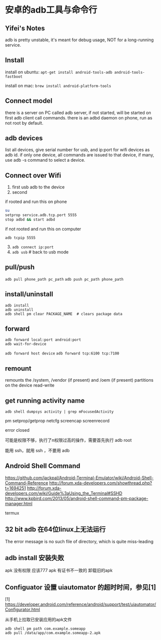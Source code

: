 # 安卓的adb工具与命令行

<!--
ID: fd3b044b-7c9f-46d9-9c82-2a1127b0809d
Status: publish
Date: 2017-05-29T12:45:00
Modified: 2020-05-16T12:08:09
wp_id: 529
-->

## Yifei's Notes

adb is pretty unstable, it's meant for debug usage, NOT for a long-running service.


## Install

install on ubuntu: `apt-get install android-tools-adb android-tools-fastboot`

install on mac: `brew install android-platform-tools`


## Connect model


there is a server on PC called adb server, if not started, will be started on first adb client call commands. there is an adbd daemon on phone, run as not root by default.

## adb devices

list all devices, give serial number for usb, and ip:port for wifi devices as adb id. if only one device, all commands are issued to that device, if many, use adb -s <adb-id> command to select a device.

## Connect over Wifi

1. first usb adb to the device
2. second

if rooted and run this on phone

```sh
su
setprop service.adb.tcp.port 5555
stop adbd && start adbd
```
    
if not rooted and run this on computer

```
adb tcpip 5555
```

3. `adb connect ip:port`
4. `adb usb`  # back to usb mode

## pull/push

`adb pull phone_path pc_path`
`adb push pc_path phone_path`

## install/uninstall

```
adb install 
adb uninstall
adb shell pm clear PACKAGE_NAME  # clears package data
```

## forward

```
adb forward local:port android:port
adb wait-for-device
```

`adb forward host device`
`adb forward tcp:6100 tcp:7100`

## remount

remounts the /system, /vendor (if present) and /oem (if present) partitions on the device read-write



## get running activity name 

`adb shell dumpsys activity | grep mFocusedActivity`


pm
setprop/getprop
netcfg
screencap
screenrecord

error closed

可能是权限不够，执行了n权限过高的操作，需要首先执行 adb root

能用 ssh，就用 ssh ，不要用 adb

## Android Shell Command

https://github.com/jackpal/Android-Terminal-Emulator/wiki/Android-Shell-Command-Reference
http://forum.xda-developers.com/showthread.php?t=1694251 
http://forum.xda-developers.com/wiki/Guide%3aUsing_the_Terminal#SSHD
http://www.kpbird.com/2013/05/android-shell-command-pm-package-manager.html

termux

## 32 bit adb 在64位linux上无法运行

The error message is no such file of directory, which is quite miss-leading

## adb install 安装失败

apk 没有权限  应该777
apk 有证书不一致的 卸载旧的apk


## Configuator 设置 uiautomator 的超时时间，参见[1]

[1] https://developer.android.com/reference/android/support/test/uiautomator/Configurator.html


从手机上拉取已安装应用的apk文件

```
adb shell pm path com.example.someapp
adb pull /data/app/com.example.someapp-2.apk
```